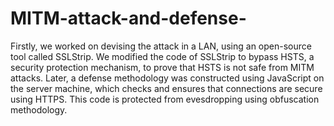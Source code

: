 # MITM-attack-and-defense-
Firstly, we worked on devising the attack in a LAN, using an open-source tool called SSLStrip.
We modified the code of SSLStrip to bypass HSTS, a security protection mechanism, to prove that HSTS is not safe from MITM attacks.
Later, a defense methodology was constructed using JavaScript on the server machine, which checks and ensures that connections are secure using HTTPS.
This code is protected from evesdropping using obfuscation methodology.

